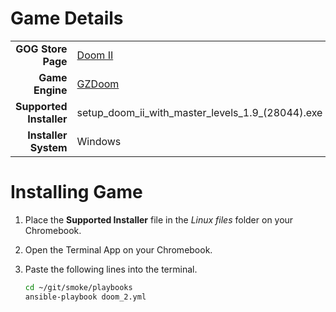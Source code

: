
# Game Details

|  |  |
|--:|:--|
| **GOG Store Page** | [Doom II](https://www.gog.com/game/doom_ii) |
| **Game Engine** | [GZDoom](https://zdoom.org/index) |
| **Supported Installer** | setup_doom_ii_with_master_levels_1.9_(28044).exe |
| **Installer System** | Windows |

# Installing Game
1. Place the **Supported Installer** file in the *Linux files* folder on your Chromebook.
1. Open the Terminal App on your Chromebook.
1. Paste the following lines into the terminal.

   ~~~bash
   cd ~/git/smoke/playbooks
   ansible-playbook doom_2.yml
   ~~~
